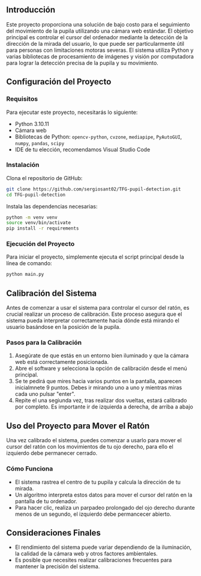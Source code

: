## Introducción

Este proyecto proporciona una solución de bajo costo para el seguimiento del movimiento de la pupila utilizando una cámara web estándar. El objetivo principal es controlar el cursor del ordenador mediante la detección de la dirección de la mirada del usuario, lo que puede ser particularmente útil para personas con limitaciones motoras severas. El sistema utiliza Python y varias bibliotecas de procesamiento de imágenes y visión por computadora para lograr la detección precisa de la pupila y su movimiento.

## Configuración del Proyecto

### Requisitos

Para ejecutar este proyecto, necesitarás lo siguiente:

- Python 3.10.11
- Cámara web
- Bibliotecas de Python: `opencv-python`, `cvzone`, `mediapipe`, `PyAutoGUI`, `numpy`, `pandas`, `scipy`
- IDE de tu elección, recomendamos Visual Studio Code

### Instalación

Clona el repositorio de GitHub:

```bash
git clone https://github.com/sergiosant02/TFG-pupil-detection.git
cd TFG-pupil-detection
```

Instala las dependencias necesarias:

```bash
python -m venv venv
source venv/bin/activate
pip install -r requirements
```

### Ejecución del Proyecto

Para iniciar el proyecto, simplemente ejecuta el script principal desde la línea de comando:

```bash
python main.py
```

## Calibración del Sistema

Antes de comenzar a usar el sistema para controlar el cursor del ratón, es crucial realizar un proceso de calibración. Este proceso asegura que el sistema pueda interpretar correctamente hacia dónde está mirando el usuario basándose en la posición de la pupila.

### Pasos para la Calibración

1. Asegúrate de que estás en un entorno bien iluminado y que la cámara web está correctamente posicionada.
2. Abre el software y selecciona la opción de calibración desde el menú principal.
3. Se te pedirá que mires hacia varios puntos en la pantalla, aparecen inicialmnete 9 puntos. Debes ir mirando uno a uno y mientras miras cada uno pulsar "enter".
4. Repite el una segiunda vez, tras realizar dos vueltas, estará calibrado por completo. Es importante ir de izquierda a derecha, de arriba a abajo

## Uso del Proyecto para Mover el Ratón

Una vez calibrado el sistema, puedes comenzar a usarlo para mover el cursor del ratón con los movimientos de tu ojo derecho, para ello el izquierdo debe permanecer cerrado.

### Cómo Funciona

- El sistema rastrea el centro de tu pupila y calcula la dirección de tu mirada.
- Un algoritmo interpreta estos datos para mover el cursor del ratón en la pantalla de tu ordenador.
- Para hacer clic, realiza un parpadeo prolongado del ojo derecho durante menos de un segundo, el izquierdo debe permancecer abierto.

## Consideraciones Finales

- El rendimiento del sistema puede variar dependiendo de la iluminación, la calidad de la cámara web y otros factores ambientales.
- Es posible que necesites realizar calibraciones frecuentes para mantener la precisión del sistema.

